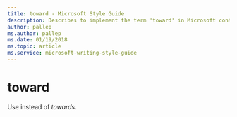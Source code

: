 ```yaml
---
title: toward - Microsoft Style Guide
description: Describes to implement the term 'toward' in Microsoft content and clarifies to use 'toward' in place of 'towards'.
author: pallep
ms.author: pallep
ms.date: 01/19/2018
ms.topic: article
ms.service: microsoft-writing-style-guide
---
```


# toward

Use instead of *towards*.
